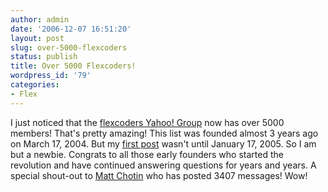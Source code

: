 ```yaml
---
author: admin
date: '2006-12-07 16:51:20'
layout: post
slug: over-5000-flexcoders
status: publish
title: Over 5000 Flexcoders!
wordpress_id: '79'
categories:
- Flex
---
```


I just noticed that the [flexcoders Yahoo!
Group](http://groups.yahoo.com/search?query=flexcoders) now has over 5000
members! That's pretty amazing! This list was founded almost 3 years ago on
March 17, 2004. But my [first
post](http://tech.groups.yahoo.com/group/flexcoders/message/8291) wasn't until
January 17, 2005. So I am but a newbie. Congrats to all those early founders
who started the revolution and have continued answering questions for years
and years. A special shout-out to [Matt
Chotin](http://flickr.com/photos/mdowney/212801231/) who has posted 3407
messages! Wow!

